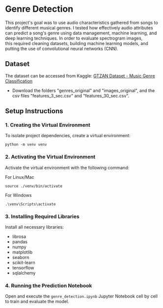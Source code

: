 # Genre Detection

This project's goal was to use audio characteristics gathered from songs to identify different musical genres. I tested how effectively audio attributes can predict a song's genre using data management, machine learning, and deep learning techniques. In order to evaluate spectrogram images, this required cleaning datasets, building machine learning models, and putting the use of convolutional neural networks (CNN).

## Dataset

The dataset can be accessed from Kaggle:
[GTZAN Dataset - Music Genre Classification](https://www.kaggle.com/datasets/andradaolteanu/gtzan-dataset-music-genre-classification/data)
- Download the folders "genres_original" and "images_original", and the csv files "features_3_sec.csv" and "features_30_sec.csv".

## Setup Instructions
### 1. Creating the Virtual Environment

To isolate project dependencies, create a virtual environment:

```
python -m venv venv
```

### 2. Activating the Virtual Environment

Activate the virtual environment with the following command:

For Linux/Mac

```
source ./venv/bin/activate
```

For Windows

```
.\venv\Scripts\activate
```

### 3. Installing Required Libraries

Install all necessary libraries:

* librosa
* pandas
* numpy
* matplotlib
* seaborn
* scikit-learn
* tensorflow
* sqlalchemy

### 4. Running the Prediction Notebook

Open and execute the `genre_detection.ipynb` Jupyter Notebook cell by cell to train and evaluate the model.
